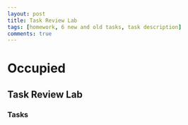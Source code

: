 ```yaml
---
layout: post
title: Task Review Lab
tags: [homework, 6 new and old tasks, task description]
comments: true
---
```


# Occupied

## Task Review Lab

### Tasks

####
